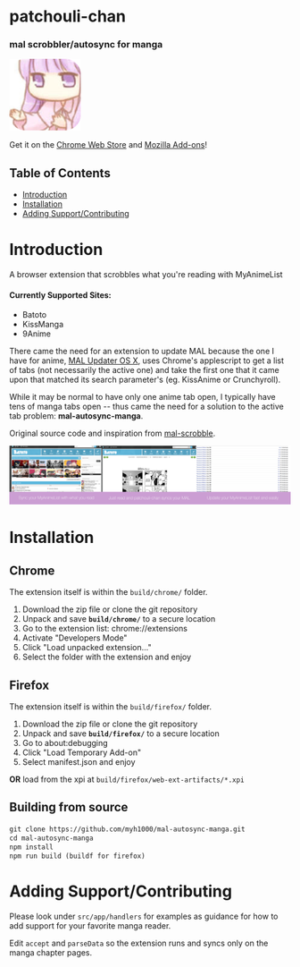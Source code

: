 # patchouli-chan

### mal scrobbler/autosync for manga

![extension icon](src/images/icon128.png)

Get it on the [Chrome Web Store](https://chrome.google.com/webstore/detail/patchouli-chan-auto-sync/dinnbkcfnmmhapafnjcknpncdonhmmlf) and [Mozilla Add-ons](https://addons.mozilla.org/en-US/firefox/addon/patchouli-chan/)!

## Table of Contents
* [Introduction](#introduction)
* [Installation](#installation)
* [Adding Support/Contributing](#adding-supportcontributing)

# Introduction

A browser extension that scrobbles what you're reading with MyAnimeList

#### Currently Supported Sites:
* Batoto
* KissManga
* 9Anime

There came the need for an extension to update MAL because the one I have for anime, [MAL Updater OS X](https://github.com/myh1000/malupdaterosx-cocoa), uses Chrome's applescript to get a list of tabs (not necessarily the active one) and take the first one that it came upon that matched its search parameter's (eg. KissAnime or Crunchyroll).

While it may be normal to have only one anime tab open, I typically have tens of manga tabs open -- thus came the need for a solution to the active tab problem: **mal-autosync-manga**.

Original source code and inspiration from [mal-scrobble](https://github.com/TSedlar/mal-scrobble).

![](spread.png)

# Installation

## Chrome
The extension itself is within the ```build/chrome/``` folder.

1. Download the zip file or clone the git repository
2. Unpack and save **```build/chrome/```** to a secure location
3. Go to the extension list: chrome://extensions
4. Activate "Developers Mode"
5. Click "Load unpacked extension…"
6. Select the folder with the extension and enjoy

## Firefox
The extension itself is within the ```build/firefox/``` folder.

1. Download the zip file or clone the git repository
2. Unpack and save **```build/firefox/```** to a secure location
3. Go to about:debugging
4. Click "Load Temporary Add-on"
5. Select manifest.json and enjoy

**OR** load from the xpi at ```build/firefox/web-ext-artifacts/*.xpi```

## Building from source

```shell
git clone https://github.com/myh1000/mal-autosync-manga.git
cd mal-autosync-manga
npm install
npm run build (buildf for firefox)
```

# Adding Support/Contributing

Please look under ```src/app/handlers``` for examples as guidance for how to add support for your favorite manga reader.

 Edit ```accept``` and ```parseData``` so the extension runs and syncs only on the manga chapter pages.
